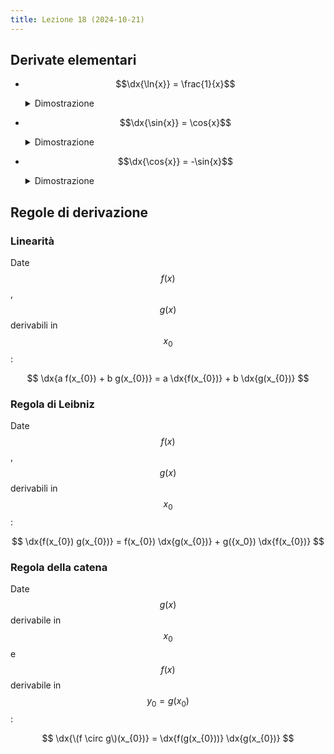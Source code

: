```yaml
---
title: Lezione 18 (2024-10-21)
---
```


## Derivate elementari

- $$\dx{\ln{x}} = \frac{1}{x}$$

  <details>
  <summary>Dimostrazione</summary>

  $$
  \begin{darray}{l}
  \lim_{h \to 0} \frac{\ln{h + x} - \ln{x}}{h} =                        \\
  \lim_{h \to 0} \frac{\ln{\frac{x + h}{x}}}{h} =                       \\
  \lim_{h \to 0} \frac{\ln{1 + \frac{h}{x}}}{\frac{h}{x}} \frac{1}{x} = \\
  \lim_{h \to 0} 1 \frac{1}{x} = \frac{1}{x}
  \end{darray}
  $$

  </details>

- $$\dx{\sin{x}} = \cos{x}$$

  <details>
  <summary>Dimostrazione</summary>

  $$
  \begin{darray}{l}
  \lim_{h \to 0} \frac{\sin{x + h} - \sin{x}}{h} =                                      \\
  \lim_{h \to 0} \frac{\sin{x} \cos{h} + \sin{h} \cos{x} - \sin{x}}{h} =                \\
  \lim_{h \to 0} \frac{\sin{x} \(\cos{h} + \frac{\sin{h} \cos{x}}{\sin{x}} - 1\)}{h} = \\
  \lim_{h \to 0} \sin{x} \frac{\cos{h} - 1}{h} + \frac{\sin{h} \cos{x}}{h} =            \\
  \lim_{h \to 0} \sin{x} \frac{\cos{h} - 1}{h^{2}} h +\cos{x} =                         \\
  \lim_{h \to 0} -\sin{x} \frac{1}{2} h +\cos{x} = \cos{x}
  \end{darray}
  $$

  </details>

- $$\dx{\cos{x}} = -\sin{x}$$

  <details>
  <summary>Dimostrazione</summary>

  $$
  \begin{darray}{l}
  \lim_{h \to 0} \frac{\cos{x + h} - \cos{x}}{h} =                                      \\
  \lim_{h \to 0} \frac{\cos{x} \cos{h} - \sin{x} \sin{h} - \cos{x}}{h} =                \\
  \lim_{h \to 0} \frac{\cos{x} \(\cos{h} - \frac{\sin{x} \sin{h}}{\cos{x}} - 1\)}{h} = \\
  \lim_{h \to 0} \cos{x} \frac{\cos{h} - 1}{h} - \frac{\sin{x} \sin{h}}{h} =            \\
  \lim_{h \to 0} \cos{x} \frac{\cos{h} - 1}{h^{2}} h - \sin{x} =                        \\
  \lim_{h \to 0} - \cos{x} \frac{1}{2} h - \sin{x} = -\sin{x}
  \end{darray}
  $$

  </details>

## Regole di derivazione

### Linearità

Date $$f(x)$$, $$g(x)$$ derivabili in $$x_{0}$$:

$$
\dx{a f(x_{0}) + b g(x_{0})} = a \dx{f(x_{0})} + b \dx{g(x_{0})}
$$

### Regola di Leibniz

Date $$f(x)$$, $$g(x)$$ derivabili in $$x_{0}$$:

$$
\dx{f(x_{0}) g(x_{0})} = f(x_{0}) \dx{g(x_{0})} + g({x_0}) \dx{f(x_{0})}
$$

### Regola della catena

Date $$g(x)$$ derivabile in $$x_{0}$$ e $$f(x)$$ derivabile in
$$y_{0} = g(x_{0})$$:

$$
\dx{\(f \circ g\)(x_{0})} = \dx{f(g(x_{0}))} \dx{g(x_{0})}
$$
